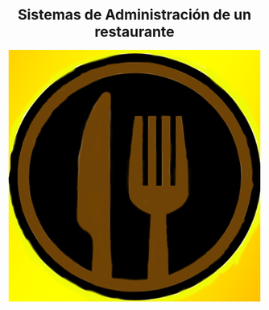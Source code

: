 <h1 align="center">Sistemas de Administración de un restaurante</h1>
<p align="center"> <img src="Imagenes/logo_frame.png" width="500px" height="500px" sytle="border-radius:20px"> </p>
